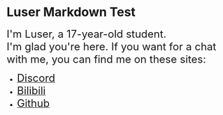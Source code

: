 # Luser Markdown Test

<font size=5>I'm Luser, a 17-year-old student.
</font>  
<font size=5>I'm glad you're here. If you want for a chat with me, you can find me on these sites:
</font>   

- [<font size=5>Discord</font>](https://discord.gg/ArBx5ydcXw)  
- [<font size=5>Bilibili</font>](https://space.bilibili.com/362836326?spm_id_from=333.1007.0.0)  
- [<font size=5>Github</font>](https://github.com/Lumorian)
